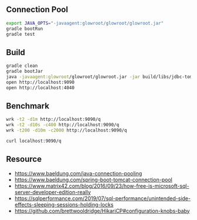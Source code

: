 ## Connection Pool

```bash
export JAVA_OPTS="-javaagent:glowroot/glowroot/glowroot.jar"
gradle bootRun
gradle test
```

## Build

```bash
gradle clean
gradle bootJar
java -javaagent:glowroot/glowroot/glowroot.jar -jar build/libs/jdbc-tomcat-pool-0.0.1-SNAPSHOT.jar
open http://localhost:9090
open http://localhost:4040
```

## Benchmark

```bash
wrk -t2 -d1m http://localhost:9090/q
wrk -t2 -d10s -c400 http://localhost:9090/q
wrk -t200 -d10m -c2000 http://localhost:9090/q

curl localhost:9090/q
```

## Resource

- https://www.baeldung.com/java-connection-pooling
- https://www.baeldung.com/spring-boot-tomcat-connection-pool
- https://www.matrix42.com/blog/2016/09/23/how-free-is-microsoft-sql-server-developer-edition-really
- https://sqlperformance.com/2019/07/sql-performance/unintended-side-effects-sleeping-sessions-holding-locks
- https://github.com/brettwooldridge/HikariCP#configuration-knobs-baby